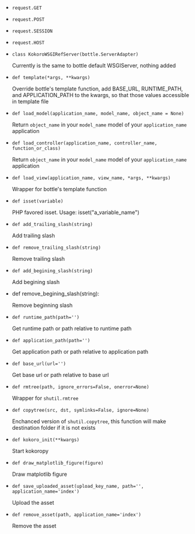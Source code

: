 * `request.GET`

* `request.POST`

* `request.SESSION`

* `request.HOST`

* `class KokoroWSGIRefServer(bottle.ServerAdapter)`
    
    Currently is the same to bottle default WSGIServer, nothing added

* `def template(*args, **kwargs)`
    
    Override bottle's template function, add BASE_URL, RUNTIME_PATH, and APPLICATION_PATH to the kwargs, so that those values accessible in template file

* `def load_model(application_name, model_name, object_name = None)`
    
    Return `object_name` in your `model_name` model of your `application_name` application

* `def load_controller(application_name, controller_name, function_or_class)`
    
    Return `object_name` in your `model_name` model of your `application_name` application

* `def load_view(application_name, view_name, *args, **kwargs)`
    
    Wrapper for bottle's template function

* `def isset(variable)`
    
    PHP favored isset. Usage: isset("a_variable_name")

* `def add_trailing_slash(string)`
    
    Add trailing slash

* `def remove_trailing_slash(string)`
    
    Remove trailing slash

* `def add_begining_slash(string)`
    
    Add begining slash

* def remove_begining_slash(string):
    
    Remove beginning slash

* `def runtime_path(path='')`
    
    Get runtime path or path relative to runtime path

* `def application_path(path='')`
    
    Get application path or path relative to application path

* `def base_url(url='')`
    
    Get base url or path relative to base url 

* `def rmtree(path, ignore_errors=False, onerror=None)`
    
    Wrapper for `shutil.rmtree`

* `def copytree(src, dst, symlinks=False, ignore=None)`
    
    Enchanced version of `shutil.copytree`, this function will make destination folder if it is not exists

* `def kokoro_init(**kwargs)`
    
    Start kokoropy

* `def draw_matplotlib_figure(figure)`
    
    Draw matplotlib figure

* `def save_uploaded_asset(upload_key_name, path='', application_name='index')`
    
    Upload the asset

* `def remove_asset(path, application_name='index')`
    
    Remove the asset